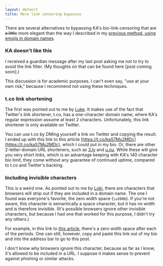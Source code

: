 ```yaml
---
layout: default
title: More link censoring bypasses
---
```


There are several alternatives to bypassing KA's bio-link-censoring that are ~~a little~~ more elegant than the way I described in my [previous method, using emojis in domain names](emoji-link-censoring-bypass).

### KA doesn't like this

I received a guardian message after my last post asking me not to try to avoid the link filter. (My thoughts on that can be found here [post coming soon].)

This discussion is for academic purposes. I can't even say, "use at your own risk," because I recommend not using these techniques.

### t.co link shortening

The first was pointed out to me by [Luke](https://khanacademy.org/profile/kaid_933093676418892226040682). It makes use of the fact that Twitter's link shortener, t.co, has a one-character domain name, where KA's regular expression assume at least 2 characters. Unfortunately, this link shortener is only available on Twitter.

You can use t.co by DMing yourself a link on Twitter and copying the result. I ended up with this link to this article [https://t.co/kaS7Mu2MDc](https://t.co/kaS7Mu2MDc), which I could put in my bio. Or, there are other 2-letter-domain URL shorteners, such as [3.ly](http://3.ly/) and [u.nu](https://u.nu/). While these will give you very short links, which is an advantage keeping with KA's 140 character bio limit, they come without any guarantee of continued uptime, compared to t.co and Twitter's backing.

### Including invisible characters

This is a weird one. As pointed out to me by [Loki](https://khanacademy.org/profile/kaid_1167230140884859457175747), there are characters that browsers will strip out if they are included in a domain name. The one I found was everyone's favorite, the zero width space (`\u200b`). If you're not aware, this character is semantically a space character, but it has no width and is therefore invisible. (It's possible browsers ignore other invisible characters, but because I had one that worked for this purpose, I didn't try any others.)

For example, in this link to [this article](https://matthiassaihttam.​github.​io/ka-hearth/posts/more-link-censoring-bypasses), there's a zero width space after each of the periods. One can still, however, copy and paste this link out of my bio and into the address bar to go to this post.

I don't know why browsers ignore this character, because as far as I know, it's allowed to be included in a URL. I suppose it makes sense to prevent against phishing or similar attacks.
